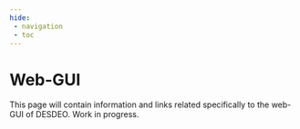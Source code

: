 ```yaml
---
hide:
 - navigation
 - toc
---
```

# Web-GUI

This page will contain information and links related specifically to the web-GUI
of DESDEO. Work in progress.
